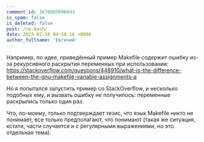 ```yaml
---
comment_id: 1676005096643
is_spam: false
is_deleted: false
post: /no-bash/
date: 2023-02-10 04:58:16 +0000
author_fullname: 'Евгений'
---
```


Например, по идее, приведённый пример Makefile содержит ошибку из-за рекурсивного раскрытия переменных при использовании:
https://stackoverflow.com/questions/448910/what-is-the-difference-between-the-gnu-makefile-variable-assignments-a

Но я попытался запустить пример со StackOverflow, и несколько подобных ему, и вызвать ошибку не получилось: переменные раскрылись только один раз.

Что, по-моему, только подтверждает тезис, что язык Makefile никто не понимает, все только предполагают, что понимают (такая же ситуация, кстати, части случается и с регулярными выражениями, но это отдельная тема).
